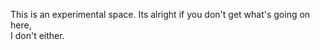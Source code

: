 This is an experimental space. Its alright if you don't get what's going on here, <br/>
I don't either.

